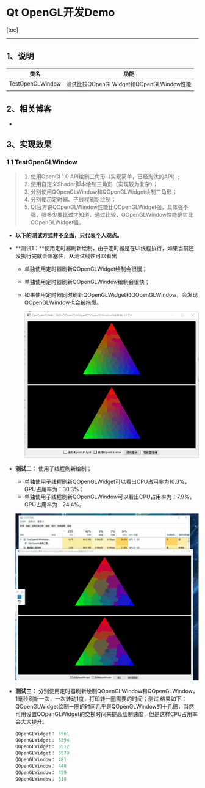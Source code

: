 # Qt OpenGL开发Demo

[toc]

---

## 1、说明

| 类名             | 功能                                     |
| ---------------- | ---------------------------------------- |
| TestOpenGLWindow | 测试比较QOpenGLWidget和QOpenGLWindow性能 |
|                  |                                          |




## 2、相关博客

* 

## 3、实现效果

### 1.1 TestOpenGLWindow

> 1. 使用OpenGl 1.0 API绘制三角形（实现简单，已经淘汰的API）;
> 2. 使用自定义Shader脚本绘制三角形（实现较为复杂）；
> 3. 分别使用QOpenGLWindow和QOpenGLWidget绘制三角形；
> 4. 分别使用定时器、子线程刷新绘制；
> 5. Qt官方说QOpenGLWindow性能比QOpenGLWidget强，具体强不强，强多少要比过才知道，通过比较，QOpenGLWindow性能确实比QOpenGLWidget强。

* **以下的测试方式并不全面，只代表个人观点。**

* **测试1：**使用定时器刷新绘制，由于定时器是在UI线程执行，如果当前还没执行完就会阻塞住，从测试线性可以看出

  * 单独使用定时器刷新QOpenGLWidget绘制会很慢；

  * 单独使用定时器刷新QOpenGLWindow绘制会很快；

  * 如果使用定时器同时刷新QOpenGLWidget和QOpenGLWindow，会发现QOpenGLWindow也会被拖慢。

    ![TestOpenGLWindow1-tuya](OpenGLDemo.assets/TestOpenGLWindow1-tuya.gif)

* **测试二：** 使用子线程刷新绘制；

  * 单独使用子线程刷新QOpenGLWidget可以看出CPU占用率为10.3%，GPU占用率为：30.3%；
  * 单独使用子线程刷新QOpenGLWindow可以看出CPU占用率为：7.9%，GPU占用率为：24.4%。

  ![TestOpenGLWindow2-tuya](OpenGLDemo.assets/TestOpenGLWindow2-tuya.gif)

* **测试三：** 分别使用定时器刷新绘制QOpenGLWindow和QOpenGLWindow，1毫秒刷新一次，一次转动1度，打印转一圈需要的时间；测试 结果如下：QOpenGLWidget绘制一圈的时间几乎是QOpenGLWindow的十几倍，当然可用设置QOpenGLWidget的交换时间来提高绘制速度，但是这样CPU占用率会大大提升。

  ```cpp
  QOpenGLWidget： 5561
  QOpenGLWidget： 5394
  QOpenGLWidget： 5512
  QOpenGLWidget： 5579
  QOpenGLWindow： 481
  QOpenGLWindow： 448
  QOpenGLWindow： 459
  QOpenGLWindow： 618
  ```

  
